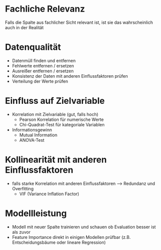 # Fachliche Relevanz
Falls die Spalte aus fachlicher Sicht relevant ist, ist sie das wahrscheinlich auch in der Realität

# Datenqualität
- Datenmüll finden und entfernen
- Fehlwerte entfernen / ersetzen
- Ausreißer entfernen / ersetzen
- Konsistenz der Daten mit anderen Einflussfaktoren prüfen
- Verteilung der Werte prüfen

# Einfluss auf Zielvariable
- Korrelation mit Zielvariable (gut, falls hoch)
  - Pearson Korrelation für numerische Werte
  - Chi-Quadrat-Test für kategoriale Variablen
- Informationsgewinn
  - Mutual Information
  - ANOVA-Test

# Kollinearität mit anderen Einflussfaktoren
- falls starke Korrelation mit anderen Einflussfaktoren --> Redundanz und Overfitting
  - VIF (Variance Inflation Factor)
 
# Modellleistung
- Modell mit neuer Spalte trainieren und schauen ob Evaluation besser ist als zuvor
- Feature Importance direkt in einigen Modellen prüfbar (z.B. Entscheidungsbäume oder lineare Regression)
 
